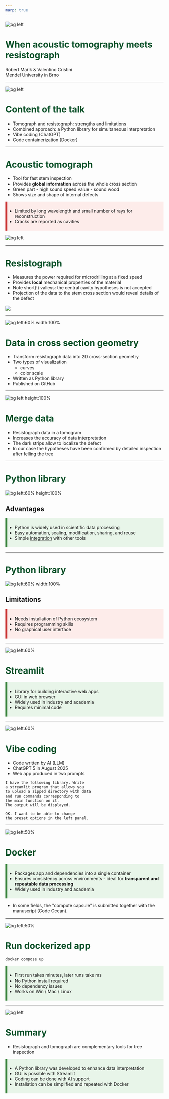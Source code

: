 ```yaml
---
marp: true
---
```


<!-- footer: ![w:150](LDF_logo.png) -->

<style>
section {
  place-content: flex-start;
  background-color: #FAFAFA;
  padding: 30px !important;
}

h1 {
  color: #0a5028;
}

footer {
  left: auto;
  right: auto;
  top: auto;
  bottom: auto;
  right: 0px;
  bottom: 0px;
}

.box-adv {
  background: #e8f5e9; 
  border-left:6px solid #2e7d32; 
  padding-top:.5em; 
  padding-bottom:.5em; 
  margin:1em 0;
}

.box-lim {
  background: #fdecea; 
  border-left:6px solid #c62828; 
  padding-top:.5em; 
  padding-bottom:.5em; 
  margin:1em 0;
}

section.title {
  place-content: center;
  padding: 80px !important;
}

</style>

<!-- _class: title -->

![bg left](strom.png)
# When acoustic tomography meets resistograph

Robert Mařík & Valentino Cristini  
Mendel University in Brno

---

<!-- _class: title -->

![bg left](strom.png)

# Content of the talk

- Tomograph and resistograph: strengths and limitations
- Combined approach: a Python library for simultaneous interpretation 
- Vibe coding (ChatGPT)
- Code containerization (Docker)

---

# Acoustic tomograph

- Tool for fast stem inspection  
- Provides **global information** across the whole cross section  
- Green part - high sound speed value - sound wood
- Shows size and shape of internal defects  

<div class="box-lim">

- Limited by long wavelength and small number of rays for reconstruction  
- Cracks are reported as cavities  

</div>

![bg left](tree05.png)

---

# Resistograph

- Measures the power required for microdrilling at a fixed speed  
- Provides **local** mechanical properties of the material  
- Note short(!) valleys: the central cavity hypotheses is not accepted
- Projection of the data to the stem cross section would reveal details of the defect

![](resistograph_curves.png)

---

![bg left:60% width:100%](resistograph_2D.png)

# Data in cross section geometry

- Transform resistograph data into 2D cross-section geometry  
- Two types of visualization
  - curves
  - color scale
- Written as Python library
- Published on GitHub

---

![bg left height:100%](resistograph_over_tomo.png)

# Merge data

- Resistograph data in a tomogram  
- Increases the accuracy of data interpretation
- The dark strips allow to localize the defect
- In our case the hypotheses have been confirmed by detailed inspection after felling the tree

---

# Python library

![bg left:60% height:100%](overlays.png)

## Advantages

<div class="box-adv">

- Python is widely used in scientific data processing  
- Easy automation, scaling, modification, sharing, and reuse  
- Simple [integration](https://robert-marik.github.io/resistograph_meets_tomograph) with other tools  

</div>

---

# Python library

![bg left:60% width:100%](python_code.png)

## Limitations

<div class="box-lim">

- Needs installation of Python ecosystem  
- Requires programming skills  
- No graphical user interface

</div>

---

![bg left:60% ](app2.png)

# Streamlit

<div class="box-adv">

- Library for building interactive web apps  
- GUI in web browser
- Widely used in industry and academia
- Requires minimal code  

</div>

---

![bg left:60%](app2.png)

# Vibe coding

- Code written by AI (LLM)
- ChatGPT 5 in August 2025
- Web app produced in two prompts  

~~~
I have the following library. Write 
a streamlit program that allows you 
to upload a zipped directory with data 
and run commands corresponding to 
the main function on it. 
The output will be displayed.
~~~

~~~
OK. I want to be able to change 
the preset options in the left panel.
~~~

---

![bg left:50%](docker.png)

# Docker

<div class="box-adv">

- Packages app and dependencies into a single container  
- Ensures consistency across environments  - ideal for **transparent and repeatable data processing**
- Widely used in industry and academia

</div>

- In some fields, the "compute capsule" is submitted together with the manuscript (Code Ocean).


---

![bg left:50%](docker.png)

# Run dockerized app

~~~
docker compose up
~~~

<div class="box-adv">

- First run takes minutes, later runs take ms
- No Python install required  
- No dependency issues  
- Works on Win / Mac / Linux  

</div>


---

![bg left](strom2.png)

# Summary

- Resistograph and tomograph are complementary tools for tree inspection  

<div class="box-adv">

- A Python library was developed to enhance data interpretation  
- GUI is possible with Streamlit
- Coding can be done with AI support
- Installation can be simplified and repeated with Docker  

</div>
